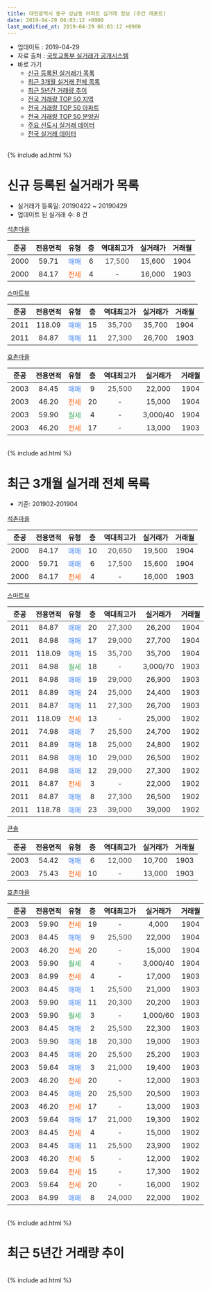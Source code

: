 ```yaml
---
title: 대전광역시 동구 성남동 아파트 실거래 정보 (주간 레포트)
date: 2019-04-29 06:03:12 +0900
last_modified_at: 2019-04-29 06:03:12 +0900
---
```


* 업데이트 : 2019-04-29
* 자료 출처 : [국토교통부 실거래가 공개시스템](http://rt.molit.go.kr)
* 바로 가기
    * [신규 등록된 실거래가 목록](#신규-등록된-실거래가-목록)
    * [최근 3개월 실거래 전체 목록](#최근-3개월-실거래-전체-목록)
    * [최근 5년간 거래량 추이](#최근-5년간-거래량-추이)
    * [전국 거래량 TOP 50 지역](https://inasie.github.io/apt-trade-info/최근-3개월-전국에서-가장-거래가-많이-발생한-지역)
    * [전국 거래량 TOP 50 아파트](https://inasie.github.io/apt-trade-info/최근-3개월-전국에서-가장-거래가-많이-발생한-아파트)
    * [전국 거래량 TOP 50 분양권](https://inasie.github.io/apt-trade-info/최근-3개월-전국에서-가장-거래가-많이-발생한-분양권)
    * [주요 신도시 실거래 데이터](https://inasie.github.io/apt-trade-info/주요-신도시)
    * [전국 실거래 데이터](https://inasie.github.io/apt-trade-info/전국)
<br>
{% include ad.html %}
<br>

# 신규 등록된 실거래가 목록
* 실거래가 등록일: 20190422 ~ 20190429
* 업데이트 된 실거래 수: 8 건


[석촌마을](https://search.naver.com/search.naver?query=%EB%8C%80%EC%A0%84%EA%B4%91%EC%97%AD%EC%8B%9C+%EB%8F%99%EA%B5%AC+%EC%84%B1%EB%82%A8%EB%8F%99+%EC%84%9D%EC%B4%8C%EB%A7%88%EC%9D%84)

|준공|전용면적|유형|층|역대최고가|실거래가|거래월|
|:---:|:---:|:---:|:---:|:---:|:---:|:---:|
|2000|59.71|<span style="color:#4285f3">매매</span>|6|<span style="color:#444444">17,500</span>|15,600|1904|
|2000|84.17|<span style="color:#ff5a00">전세</span>|4|<span style="color:#444444">-</span>|16,000|1903|

[스마트뷰](https://search.naver.com/search.naver?query=%EB%8C%80%EC%A0%84%EA%B4%91%EC%97%AD%EC%8B%9C+%EB%8F%99%EA%B5%AC+%EC%84%B1%EB%82%A8%EB%8F%99+%EC%8A%A4%EB%A7%88%ED%8A%B8%EB%B7%B0)

|준공|전용면적|유형|층|역대최고가|실거래가|거래월|
|:---:|:---:|:---:|:---:|:---:|:---:|:---:|
|2011|118.09|<span style="color:#4285f3">매매</span>|15|<span style="color:#444444">35,700</span>|35,700|1904|
|2011|84.87|<span style="color:#4285f3">매매</span>|11|<span style="color:#444444">27,300</span>|26,700|1903|

[효촌마을](https://search.naver.com/search.naver?query=%EB%8C%80%EC%A0%84%EA%B4%91%EC%97%AD%EC%8B%9C+%EB%8F%99%EA%B5%AC+%EC%84%B1%EB%82%A8%EB%8F%99+%ED%9A%A8%EC%B4%8C%EB%A7%88%EC%9D%84)

|준공|전용면적|유형|층|역대최고가|실거래가|거래월|
|:---:|:---:|:---:|:---:|:---:|:---:|:---:|
|2003|84.45|<span style="color:#4285f3">매매</span>|9|<span style="color:#444444">25,500</span>|22,000|1904|
|2003|46.20|<span style="color:#ff5a00">전세</span>|20|<span style="color:#444444">-</span>|15,000|1904|
|2003|59.90|<span style="color:#34a853">월세</span>|4|<span style="color:#444444">-</span>|3,000/40|1904|
|2003|46.20|<span style="color:#ff5a00">전세</span>|17|<span style="color:#444444">-</span>|13,000|1903|


<br>
{% include ad.html %}
<br>

# 최근 3개월 실거래 전체 목록
* 기준: 201902-201904


[석촌마을](https://search.naver.com/search.naver?query=%EB%8C%80%EC%A0%84%EA%B4%91%EC%97%AD%EC%8B%9C+%EB%8F%99%EA%B5%AC+%EC%84%B1%EB%82%A8%EB%8F%99+%EC%84%9D%EC%B4%8C%EB%A7%88%EC%9D%84)

|준공|전용면적|유형|층|역대최고가|실거래가|거래월|
|:---:|:---:|:---:|:---:|:---:|:---:|:---:|
|2000|84.17|<span style="color:#4285f3">매매</span>|10|<span style="color:#444444">20,650</span>|19,500|1904|
|2000|59.71|<span style="color:#4285f3">매매</span>|6|<span style="color:#444444">17,500</span>|15,600|1904|
|2000|84.17|<span style="color:#ff5a00">전세</span>|4|<span style="color:#444444">-</span>|16,000|1903|

[스마트뷰](https://search.naver.com/search.naver?query=%EB%8C%80%EC%A0%84%EA%B4%91%EC%97%AD%EC%8B%9C+%EB%8F%99%EA%B5%AC+%EC%84%B1%EB%82%A8%EB%8F%99+%EC%8A%A4%EB%A7%88%ED%8A%B8%EB%B7%B0)

|준공|전용면적|유형|층|역대최고가|실거래가|거래월|
|:---:|:---:|:---:|:---:|:---:|:---:|:---:|
|2011|84.87|<span style="color:#4285f3">매매</span>|20|<span style="color:#444444">27,300</span>|26,200|1904|
|2011|84.98|<span style="color:#4285f3">매매</span>|17|<span style="color:#444444">29,000</span>|27,700|1904|
|2011|118.09|<span style="color:#4285f3">매매</span>|15|<span style="color:#444444">35,700</span>|35,700|1904|
|2011|84.98|<span style="color:#34a853">월세</span>|18|<span style="color:#444444">-</span>|3,000/70|1903|
|2011|84.98|<span style="color:#4285f3">매매</span>|19|<span style="color:#444444">29,000</span>|26,900|1903|
|2011|84.89|<span style="color:#4285f3">매매</span>|24|<span style="color:#444444">25,000</span>|24,400|1903|
|2011|84.87|<span style="color:#4285f3">매매</span>|11|<span style="color:#444444">27,300</span>|26,700|1903|
|2011|118.09|<span style="color:#ff5a00">전세</span>|13|<span style="color:#444444">-</span>|25,000|1902|
|2011|74.98|<span style="color:#4285f3">매매</span>|7|<span style="color:#444444">25,500</span>|24,700|1902|
|2011|84.89|<span style="color:#4285f3">매매</span>|18|<span style="color:#444444">25,000</span>|24,800|1902|
|2011|84.98|<span style="color:#4285f3">매매</span>|10|<span style="color:#444444">29,000</span>|26,500|1902|
|2011|84.98|<span style="color:#4285f3">매매</span>|12|<span style="color:#444444">29,000</span>|27,300|1902|
|2011|84.87|<span style="color:#ff5a00">전세</span>|3|<span style="color:#444444">-</span>|22,000|1902|
|2011|84.87|<span style="color:#4285f3">매매</span>|8|<span style="color:#444444">27,300</span>|26,500|1902|
|2011|118.78|<span style="color:#4285f3">매매</span>|23|<span style="color:#444444">39,000</span>|39,000|1902|

[큰솔](https://search.naver.com/search.naver?query=%EB%8C%80%EC%A0%84%EA%B4%91%EC%97%AD%EC%8B%9C+%EB%8F%99%EA%B5%AC+%EC%84%B1%EB%82%A8%EB%8F%99+%ED%81%B0%EC%86%94)

|준공|전용면적|유형|층|역대최고가|실거래가|거래월|
|:---:|:---:|:---:|:---:|:---:|:---:|:---:|
|2003|54.42|<span style="color:#4285f3">매매</span>|6|<span style="color:#444444">12,000</span>|10,700|1903|
|2003|75.43|<span style="color:#ff5a00">전세</span>|10|<span style="color:#444444">-</span>|13,000|1903|

[효촌마을](https://search.naver.com/search.naver?query=%EB%8C%80%EC%A0%84%EA%B4%91%EC%97%AD%EC%8B%9C+%EB%8F%99%EA%B5%AC+%EC%84%B1%EB%82%A8%EB%8F%99+%ED%9A%A8%EC%B4%8C%EB%A7%88%EC%9D%84)

|준공|전용면적|유형|층|역대최고가|실거래가|거래월|
|:---:|:---:|:---:|:---:|:---:|:---:|:---:|
|2003|59.90|<span style="color:#ff5a00">전세</span>|19|<span style="color:#444444">-</span>|4,000|1904|
|2003|84.45|<span style="color:#4285f3">매매</span>|9|<span style="color:#444444">25,500</span>|22,000|1904|
|2003|46.20|<span style="color:#ff5a00">전세</span>|20|<span style="color:#444444">-</span>|15,000|1904|
|2003|59.90|<span style="color:#34a853">월세</span>|4|<span style="color:#444444">-</span>|3,000/40|1904|
|2003|84.99|<span style="color:#ff5a00">전세</span>|4|<span style="color:#444444">-</span>|17,000|1903|
|2003|84.45|<span style="color:#4285f3">매매</span>|1|<span style="color:#444444">25,500</span>|21,000|1903|
|2003|59.90|<span style="color:#4285f3">매매</span>|11|<span style="color:#444444">20,300</span>|20,200|1903|
|2003|59.90|<span style="color:#34a853">월세</span>|3|<span style="color:#444444">-</span>|1,000/60|1903|
|2003|84.45|<span style="color:#4285f3">매매</span>|2|<span style="color:#444444">25,500</span>|22,300|1903|
|2003|59.90|<span style="color:#4285f3">매매</span>|18|<span style="color:#444444">20,300</span>|19,000|1903|
|2003|84.45|<span style="color:#4285f3">매매</span>|20|<span style="color:#444444">25,500</span>|25,200|1903|
|2003|59.64|<span style="color:#4285f3">매매</span>|3|<span style="color:#444444">21,000</span>|19,400|1903|
|2003|46.20|<span style="color:#ff5a00">전세</span>|20|<span style="color:#444444">-</span>|12,000|1903|
|2003|84.45|<span style="color:#4285f3">매매</span>|20|<span style="color:#444444">25,500</span>|20,500|1903|
|2003|46.20|<span style="color:#ff5a00">전세</span>|17|<span style="color:#444444">-</span>|13,000|1903|
|2003|59.64|<span style="color:#4285f3">매매</span>|17|<span style="color:#444444">21,000</span>|19,300|1902|
|2003|84.45|<span style="color:#ff5a00">전세</span>|4|<span style="color:#444444">-</span>|15,000|1902|
|2003|84.45|<span style="color:#4285f3">매매</span>|11|<span style="color:#444444">25,500</span>|23,900|1902|
|2003|46.20|<span style="color:#ff5a00">전세</span>|5|<span style="color:#444444">-</span>|12,000|1902|
|2003|59.64|<span style="color:#ff5a00">전세</span>|15|<span style="color:#444444">-</span>|17,300|1902|
|2003|59.64|<span style="color:#ff5a00">전세</span>|20|<span style="color:#444444">-</span>|16,000|1902|
|2003|84.99|<span style="color:#4285f3">매매</span>|8|<span style="color:#444444">24,000</span>|22,000|1902|


<br>
{% include ad.html %}
<br>

# 최근 5년간 거래량 추이


<div style="width:100%;">
    <canvas id="deal_progress" height="200"></canvas>
</div>

<script>
new Chart(document.getElementById("deal_progress"), {
    type: 'line',
    data: {
        labels: ['201404','201405','201406','201407','201408','201409','201410','201411','201412','201501','201502','201503','201504','201505','201506','201507','201508','201509','201510','201511','201512','201601','201602','201603','201604','201605','201606','201607','201608','201609','201610','201611','201612','201701','201702','201703','201704','201705','201706','201707','201708','201709','201710','201711','201712','201801','201802','201803','201804','201805','201806','201807','201808','201809','201810','201811','201812','201901','201902','201903','201904'],
        datasets: [{
            label: '매매',
            pointRadius: 1,
            data: [23, 24, 11, 15, 18, 20, 20, 13, 10, 21, 21, 14, 30, 22, 20, 28, 19, 17, 12, 16, 11, 13, 10, 17, 16, 15, 26, 15, 21, 18, 20, 19, 20, 7, 16, 21, 12, 20, 22, 12, 19, 20, 19, 13, 19, 23, 6, 15, 13, 13, 9, 6, 7, 17, 20, 7, 10, 9, 9, 11, 6],
            borderColor: "rgba(255, 201, 14, 1)",
            backgroundColor: "rgba(255, 201, 14, 0.5)",
            fill: false,
            lineTension: 0
        },{
            label: '전월세',
            pointRadius: 1,
            data: [5, 12, 7, 13, 13, 17, 18, 13, 9, 9, 12, 23, 11, 10, 5, 9, 13, 7, 6, 16, 19, 19, 14, 16, 10, 8, 6, 5, 5, 8, 14, 12, 10, 9, 11, 14, 9, 7, 7, 6, 7, 7, 5, 11, 5, 11, 6, 9, 8, 7, 5, 7, 8, 5, 7, 9, 9, 9, 6, 7, 3],
            borderColor: "rgba(0, 141, 185, 1)",
            backgroundColor: "rgba(0, 141, 185, 0.5)",
            fill: false,
            lineTension: 0
        }
        ]
    },
    options: {
        responsive: true,
        title: {
            display: false
        },
        tooltips: {
            mode: 'index',
            intersect: false
        },
        hover: {
            mode: 'nearest',
            intersect: true
        },
        scales: {
            xAxes: [{
                display: true,
                scaleLabel: {
                    display: true,
                    labelString: '년/월'
                }
            }],
            yAxes: [{
                display: true,
                ticks: {
                    suggestedMin: 0,
                },
                scaleLabel: {
                    display: true,
                    labelString: '실거래 수'
                }
            }]
        }
    }
});

</script>


<br>
{% include ad.html %}
<br>

